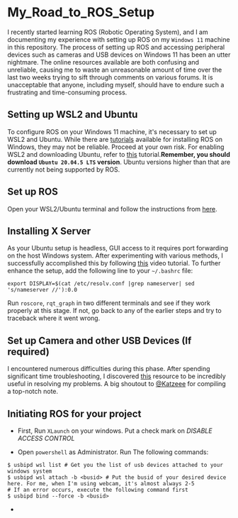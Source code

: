 # My_Road_to_ROS_Setup

I recently started learning ROS (Robotic Operating System), and I am documenting my experience with setting up ROS on my `Windows 11` machine in this repository. The process of setting up ROS and accessing peripheral devices such as cameras and USB devices on Windows 11 has been an utter nightmare. The online resources available are both confusing and unreliable, causing me to waste an unreasonable amount of time over the last two weeks trying to sift through comments on various forums. It is unacceptable that anyone, including myself, should have to endure such a frustrating and time-consuming process.

## Setting up WSL2 and Ubuntu
 
To configure ROS on your Windows 11 machine, it's necessary to set up WSL2 and Ubuntu. While there are [tutorials](http://wiki.ros.org/Installation/Windows) available for installing ROS on Windows, they may not be reliable. Proceed at your own risk. For enabling WSL2 and downloading Ubuntu, refer to [this](https://www.youtube.com/watch?v=wjbbl0TTMeo) tutorial.**Remember, you should download `Ubuntu 20.04.5 LTS` version**. Ubuntu versions higher than that are currently not being supported by ROS. 

## Set up ROS

Open your WSL2/Ubuntu terminal and follow the instructions from [here](http://wiki.ros.org/Installation/Ubuntu).

## Installing X Server

As your Ubuntu setup is headless, GUI access to it requires port forwarding on the host Windows system. After experimenting with various methods, I successfully accomplished this by following [this](https://www.youtube.com/watch?v=4SZXbl9KVsw) video tutorial. To further enhance the setup, add the following line to your `~/.bashrc` file:

```
export DISPLAY=$(cat /etc/resolv.conf |grep nameserver| sed 's/nameserver //'):0.0
```

Run `roscore`, `rqt_graph` in two different terminals and see if they work properly at this stage. If not, go back to any of the earlier steps and try to traceback where it went wrong.

## Set up Camera and other USB Devices (If required)

I encountered numerous difficulties during this phase. After spending significant time troubleshooting, I discovered [this](https://github.com/Katzeee/Notes/blob/master/about-programing/wsl2-using-usb.md) resource to be incredibly useful in resolving my problems. A big shoutout to [@Katzeee](https://github.com/Katzeee) for compiling a top-notch note.

## Initiating ROS for your project

- First, Run `XLaunch` on your windows. Put a check mark on *DISABLE ACCESS CONTROL*

- Open `powershell` as Administrator. Run The following commands:

```
$ usbipd wsl list # Get you the list of usb devices attached to your windows system
$ usbipd wsl attach -b <busid> # Put the busid of your desired device here. For me, when I'm using webcam, it's almost always 2-5
# If an error occurs, execute the following command first
$ usbipd bind --force -b <busid>
``` 

- 
